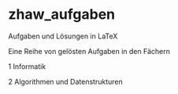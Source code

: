 zhaw_aufgaben
=============

Aufgaben und Lösungen in LaTeX

Eine Reihe von gelösten Aufgaben in den Fächern

  1 Informatik
  
  2 Algorithmen und Datenstrukturen

